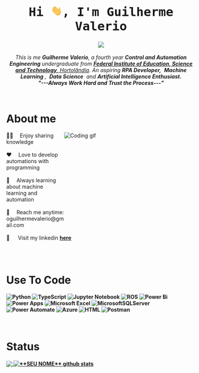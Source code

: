 <!-- Intro  -->
<h3 align="center">
        <samp><h1 align="center">Hi <img src="https://raw.githubusercontent.com/ABSphreak/ABSphreak/master/gifs/Hi.gif" width="30px">, I'm Guilherme Valerio</h1>
        </samp>
</h3>

<p align="center">
        <img src="https://readme-typing-svg.herokuapp.com?lines=Data+Science;RPA+Developer;Control+and+Automation+Engineering&center=true&width=500&height=50">
</p>

<p align="center">
  <em>
    This is me <b>Guilherme Valerio</b>, a fourth year <b>Control and Automation Engineering</b> undergraduate from <a href="https://hto.ifsp.edu.br/institucional/"> <b> Federal Institute of Education, Science and Technology</b>, Hortolândia</a>.
    An aspiring <b>RPA Developer,</b>&nbsp; <b>Machine Learning</b>&nbsp;,</b>&nbsp; <b>Data Science</b>&nbsp; and <b> Artificial Intelligence Enthusiast.</b> 
  <br>
  <b><i>"---Always Work Hard and Trust the Process---"</i></b>
        </em>
</p>

<br />

<!-- About Section -->
# About me

 <img align="right" height=250 width=350 src="https://cdn.dribbble.com/users/730703/screenshots/6581243/avento.gif" alt="Coding gif" />
<p>
 🤙🏻 &emsp;Enjoy sharing knowledge <br/><br/>
 ❤️ &emsp;Love to develop automations with programming<br/><br/>
 🤖 &emsp;Always learning about machine learning and automation<br/><br/>
 📩 &emsp;Reach me anytime: oguilhermevalerio@gmail.com<br/><br/>
 💼 &emsp; Visit my linkedin <a href="https://www.linkedin.com/in/guilhermevalerioo/"> <b> here</a>   
</p>
<br/>
<br/>

# Use To Code

![Python](https://img.shields.io/badge/python-3670A0?style=for-the-badge&logo=python&logoColor=ffdd54)
![TypeScript](https://img.shields.io/badge/officescript-%23007ACC.svg?style=for-the-badge&logo=typescript&logoColor=white)
![Jupyter Notebook](https://img.shields.io/badge/jupyter-%23FA0F00.svg?style=for-the-badge&logo=jupyter&logoColor=white)
![ROS](https://img.shields.io/badge/ros-%230A0FF9.svg?style=for-the-badge&logo=ros&logoColor=white)
![Power Bi](https://img.shields.io/badge/power_bi-F2C811?style=for-the-badge&logo=powerbi&logoColor=black)
![Power Apps](https://img.shields.io/badge/Power_Apps-%23742774.svg?style=for-the-badge&logo=powerapps&logoColor=white)
![Microsoft Excel](https://img.shields.io/badge/Microsoft_Excel-217346?style=for-the-badge&logo=microsoft-excel&logoColor=white)
![MicrosoftSQLServer](https://img.shields.io/badge/Microsoft%20SQL%20Server-CC2927?style=for-the-badge&logo=microsoft%20sql%20server&logoColor=white)
![Power Automate](https://img.shields.io/badge/Power_Automate-%23007BFF.svg?style=for-the-badge&logo=power-automate&logoColor=white)
![Azure](https://img.shields.io/badge/Azure-%230078D4.svg?style=for-the-badge&logo=microsoftazure&logoColor=white)
![HTML](https://img.shields.io/badge/html-%23E34F26.svg?style=for-the-badge&logo=html5&logoColor=white)
![Postman](https://img.shields.io/badge/Postman-FF6C37?style=for-the-badge&logo=postman&logoColor=white)
<br/>
</a>
<br/>
<br/>

# Status
<a href="https://github.com/Gurupreet">
  <img align="center" src="https://github-readme-stats.vercel.app/api/top-langs/?username=GuilhermeValerioo&theme=dracula&hide_langs_below=1" />
</a>

<a href="https://github.com/Gurupreet">
 <img align="center" src="https://github-readme-stats.vercel.app/api?username=GuilhermeValerioo&show_icons=true&theme=dracula&line_height=27" alt="**SEU NOME** github stats"/>
</a>
